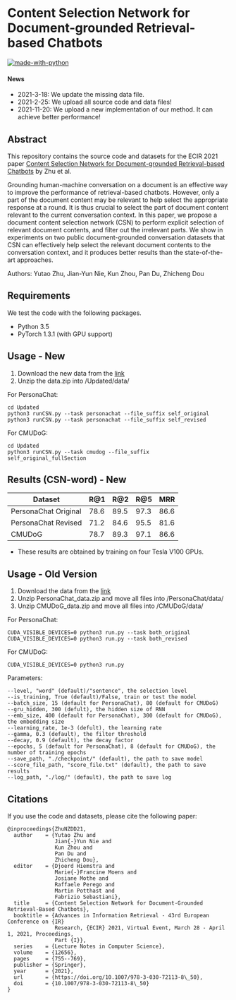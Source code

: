# Content Selection Network for Document-grounded Retrieval-based Chatbots

[![made-with-python](https://img.shields.io/badge/Made%20with-Python-red.svg)](#python)

#### News
- 2021-3-18: We update the missing data file.
- 2021-2-25: We upload all source code and data files!
- 2021-11-20: We upload a new implementation of our method. It can achieve better performance!

## Abstract
This repository contains the source code and datasets for the ECIR 2021 paper [Content Selection Network for Document-grounded Retrieval-based Chatbots](https://arxiv.org/pdf/2101.08426.pdf) by Zhu et al. <br>

Grounding human-machine conversation on a document is an effective way to improve the performance of retrieval-based chatbots. However, only a part of the document content may be relevant to help select the appropriate response at a round. It is thus crucial to select the  part of document content relevant to the current conversation context. In this paper, we propose a document content selection network (CSN) to perform explicit selection of relevant document contents, and filter out the irrelevant parts. We show in experiments on two public document-grounded conversation datasets that CSN can effectively help select the relevant document contents to the conversation context, and it produces better results than the state-of-the-art approaches.

Authors: Yutao Zhu, Jian-Yun Nie, Kun Zhou, Pan Du, Zhicheng Dou

## Requirements
We test the code with the following packages. <br>
- Python 3.5 <br>
- PyTorch 1.3.1 (with GPU support)<br>

## Usage - New
1. Download the new data from the [link](https://drive.google.com/file/d/1kKh-1npyjaW6PvrBhILskBVcDuDhE66x/view?usp=sharing)
2. Unzip the data.zip into /Updated/data/

For PersonaChat: <br>
```
cd Updated
python3 runCSN.py --task personachat --file_suffix self_original
python3 runCSN.py --task personachat --file_suffix self_revised
```

For CMUDoG: <br>
```
cd Updated
python3 runCSN.py --task cmudog --file_suffix self_original_fullSection
```

## Results (CSN-word) - New
| Dataset              | R@1  | R@2  | R@5  | MRR  | 
| -------------------- | ---- | ---- | ---- | ---- |
| PersonaChat Original | 78.6 | 89.5 | 97.3 | 86.6 | 
| PersonaChat Revised  | 71.2 | 84.6 | 95.5 | 81.6 |
| CMUDoG               | 78.7 | 89.3 | 97.1 | 86.6 | 

* These results are obtained by training on four Tesla V100 GPUs.

## Usage - Old Version
1. Download the data from the [link](https://drive.google.com/drive/folders/1-lBPcEG1NfJa3CBfWgmk4r-W30dmuOoh?usp=sharing)
2. Unzip PersonaChat_data.zip and move all files into /PersonaChat/data/
3. Unzip CMUDoG_data.zip and move all files into /CMUDoG/data/

For PersonaChat: <br>
```
CUDA_VISIBLE_DEVICES=0 python3 run.py --task both_original
CUDA_VISIBLE_DEVICES=0 python3 run.py --task both_revised
```

For CMUDoG: <br>
```
CUDA_VISIBLE_DEVICES=0 python3 run.py
```

Parameters:
```
--level, "word" (default)/"sentence", the selection level
--is_training, True (default)/False, train or test the model
--batch_size, 15 (default for PersonaChat), 80 (default for CMUDoG)
--gru_hidden, 300 (defult), the hidden size of RNN
--emb_size, 400 (default for PersonaChat), 300 (default for CMUDoG), the embedding size
--learning_rate, 1e-3 (defult), the learning rate
--gamma, 0.3 (default), the filter threshold 
--decay, 0.9 (default), the decay factor
--epochs, 5 (default for PersonaChat), 8 (default for CMUDoG), the number of training epochs
--save_path, "./checkpoint/" (default), the path to save model
--score_file_path, "score_file.txt" (default), the path to save results
--log_path, "./log/" (default), the path to save log 
```


## Citations
If you use the code and datasets, please cite the following paper:  
```
@inproceedings{ZhuNZDD21,
  author    = {Yutao Zhu and
               Jian{-}Yun Nie and
               Kun Zhou and
               Pan Du and
               Zhicheng Dou},
  editor    = {Djoerd Hiemstra and
               Marie{-}Francine Moens and
               Josiane Mothe and
               Raffaele Perego and
               Martin Potthast and
               Fabrizio Sebastiani},
  title     = {Content Selection Network for Document-Grounded Retrieval-Based Chatbots},
  booktitle = {Advances in Information Retrieval - 43rd European Conference on {IR}
               Research, {ECIR} 2021, Virtual Event, March 28 - April 1, 2021, Proceedings,
               Part {I}},
  series    = {Lecture Notes in Computer Science},
  volume    = {12656},
  pages     = {755--769},
  publisher = {Springer},
  year      = {2021},
  url       = {https://doi.org/10.1007/978-3-030-72113-8\_50},
  doi       = {10.1007/978-3-030-72113-8\_50}
}
```
